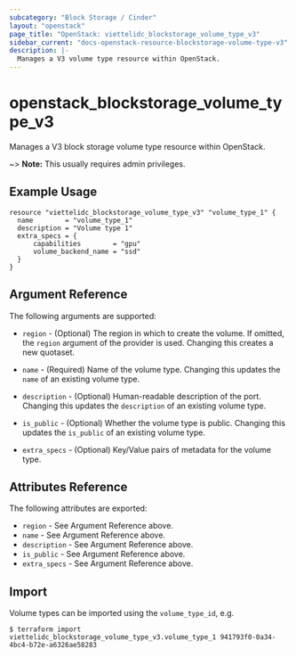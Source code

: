 ```yaml
---
subcategory: "Block Storage / Cinder"
layout: "openstack"
page_title: "OpenStack: viettelidc_blockstorage_volume_type_v3"
sidebar_current: "docs-openstack-resource-blockstorage-volume-type-v3"
description: |-
  Manages a V3 volume type resource within OpenStack.
---
```


# openstack\_blockstorage\_volume\_type\_v3

Manages a V3 block storage volume type resource within OpenStack.

~> **Note:** This usually requires admin privileges.


## Example Usage

```hcl
resource "viettelidc_blockstorage_volume_type_v3" "volume_type_1" {
  name        = "volume_type_1"
  description = "Volume type 1"
  extra_specs = {
      capabilities        = "gpu"
      volume_backend_name = "ssd"
  }
}

```

## Argument Reference

The following arguments are supported:

* `region` - (Optional) The region in which to create the volume. If
    omitted, the `region` argument of the provider is used. Changing this
    creates a new quotaset.

* `name` - (Required) Name of the volume type.  Changing this
    updates the `name` of an existing volume type.

* `description` - (Optional) Human-readable description of the port. Changing
    this updates the `description` of an existing volume type.

* `is_public` - (Optional) Whether the volume type is public. Changing
    this updates the `is_public` of an existing volume type.

* `extra_specs` - (Optional) Key/Value pairs of metadata for the volume type.

## Attributes Reference

The following attributes are exported:

* `region` - See Argument Reference above.
* `name` - See Argument Reference above.
* `description` - See Argument Reference above.
* `is_public` - See Argument Reference above.
* `extra_specs` - See Argument Reference above.

## Import

Volume types can be imported using the `volume_type_id`, e.g.

```
$ terraform import viettelidc_blockstorage_volume_type_v3.volume_type_1 941793f0-0a34-4bc4-b72e-a6326ae58283
```
